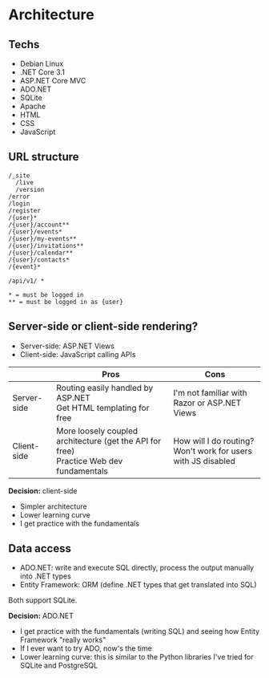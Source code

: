 # Architecture

## Techs

* Debian Linux
* .NET Core 3.1
* ASP.NET Core MVC
* ADO.NET
* SQLite
* Apache
* HTML
* CSS
* JavaScript


## URL structure

```
/_site
  /live
  /version
/error
/login
/register
/{user}*
/{user}/account**
/{user}/events*
/{user}/my-events**
/{user}/invitations**
/{user}/calendar**
/{user}/contacts*
/{event}*

/api/v1/ *

* = must be logged in
** = must be logged in as {user}
```


## Server-side or client-side rendering?

* Server-side: ASP.NET Views
* Client-side: JavaScript calling APIs


|             | Pros                                                         | Cons                                                         |
| ----------- | ------------------------------------------------------------ | ------------------------------------------------------------ |
| Server-side | Routing easily handled by ASP.NET<br />Get HTML templating for free | I'm not familiar with Razor or ASP.NET Views                 |
| Client-side | More loosely coupled architecture (get the API for free)<br />Practice Web dev fundamentals | How will I do routing?<br />Won't work for users with JS disabled |

**Decision:** client-side

- Simpler architecture
- Lower learning curve
- I get practice with the fundamentals


## Data access

* ADO.NET: write and execute SQL directly, process the output manually into .NET types
* Entity Framework: ORM (define .NET types that get translated into SQL)

Both support SQLite.

**Decision:** ADO.NET

* I get practice with the fundamentals (writing SQL) and seeing how Entity Framework "really works"
* If I ever want to try ADO, now's the time
* Lower learning curve: this is similar to the Python libraries I've tried for SQLite and PostgreSQL

